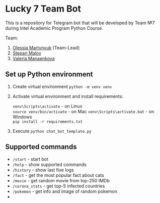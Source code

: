 # Lucky 7 Team Bot

This is a repository for Telegram bot that will be developed by Team №7 during Intel Academic Program Python Course.

Team:
1. [Olessia Martynyuk](https://github.com/aiiselo) (Team-Lead)
2. [Stepan Malov](https://github.com/Step2Victory)
3. [Valeria Manaenkova](https://github.com/VallyWonka)

## Set up Python environment

1. Create virtual environment `python -m venv venv`
2. Activate virtual environment and install requirements: 

    `venv\Scripts\activate` - on Linux  
    `source venv/bin/activate` - on Mac
    `venv\Scripts\activate.bat` - on Windows  
    `pip install -r requirements.txt`  

3. Execute ``python chat_bot_template.py``

## Supported commands

- `/start` - start bot  
- `/help` - show supported commands 
- `/history` - show last five logs  
- `/fact` - get the most popular fact about cats  
- `/movie` - get random movie from top-250 IMDb  
- `/corona_stats` - get top-5 infected countries 
- `/pokemon` - get info and image of random pokemon
- 